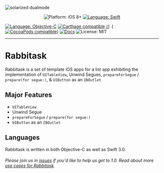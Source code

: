 
![solarized dualmode](https://cdn.rawgit.com/ericgiannini/ToDoListiOS/af05da58/Rabbitask.svg)

 [//]: <Comment> (If you're reading source code for Rabbitask's `README.md`, then a shortcut to display an image here is to copy the GitHub URL for the image to `rawgit.com`.)

<p align="center">
    <img src="https://img.shields.io/badge/platform-iOS%208%2B-blue.svg?style=flat" alt="Platform: iOS 8+" />
    <a href="https://developer.apple.com/swift"><img src="https://img.shields.io/badge/Language-Swift%203-green.svg?style=flat" alt="Language: Swift" /></a>

 <a href="https://developer.apple.com/swift"><img src="https://img.shields.io/badge/language-Objective--C-red.svg?style=flat" alt="Language: Objective-C" /></a>
    <a href="https://github.com/Carthage/Carthage"><img src="https://img.shields.io/badge/Carthage-compatible-4BC51D.svg?style=flat" alt="Carthage compatible" /></a>
 [//]: <Comment> (<a href="https://cocoapods.org/pods/Pantry"><img src="https://cocoapod-badges.herokuapp.com/v/Pantry/badge.png" alt="CocoaPods compatible" /></a>)
    <a href="http://cocoadocs.org/docsets/Pantry"><img src="https://img.shields.io/cocoapods/metrics/doc-percent/Pantry.svg" alt="Docs" /></a>
    <img src="http://img.shields.io/badge/license-MIT-lightgrey.svg?style=flat" alt="License: MIT" />
</p>



------
# Rabbitask


Rabbitask is a set of template iOS apps for a list app exhibiting the implementation of `UITableView`, Unwind Segues, `prepareForSegue` / `prepare(for segue:)`, & `UIButton` as an `IBOutlet`

## Major Features 

+  `UITableView`
+  Unwind Segue
+  `prepareForSegue` / `prepare(for segue:)` 
+  `UIButton` as an `IBOutlet`


## Languages

Rabbitask is written in both Objective-C as well as Swift 3.0.

###### Please join us in [issues](https://github.com/ericgiannini/Rabbitask/issues) if you'd like to help us get to 1.0. Read about more [use cases for Rabbitask](https://medium.com/@unicornmobile/rabbitask-2e4c7dc82f16#.r73g7jjj3).






